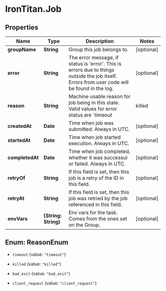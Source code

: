 # IronTitan.Job

## Properties
Name | Type | Description | Notes
------------ | ------------- | ------------- | -------------
**groupName** | **String** | Group this job belongs to. | [optional] 
**error** | **String** | The error message, if status is &#39;error&#39;. This is errors due to things outside the job itself. Errors from user code will be found in the log. | [optional] 
**reason** | **String** | Machine usable reason for job being in this state. Valid values for error status are &#x60;timeout | killed | bad_exit&#x60;. Valid values for cancelled status are &#x60;client_request&#x60;. For everything else, this is undefined.  | [optional] 
**createdAt** | **Date** | Time when job was submitted. Always in UTC. | [optional] 
**startedAt** | **Date** | Time when job started execution. Always in UTC. | [optional] 
**completedAt** | **Date** | Time when job completed, whether it was successul or failed. Always in UTC. | [optional] 
**retryOf** | **String** | If this field is set, then this job is a retry of the ID in this field. | [optional] 
**retryAt** | **String** | If this field is set, then this job was retried by the job referenced in this field. | [optional] 
**envVars** | **{String: String}** | Env vars for the task. Comes from the ones set on the Group. | [optional] 


<a name="ReasonEnum"></a>
## Enum: ReasonEnum


* `timeout` (value: `"timeout"`)

* `killed` (value: `"killed"`)

* `bad_exit` (value: `"bad_exit"`)

* `client_request` (value: `"client_request"`)




